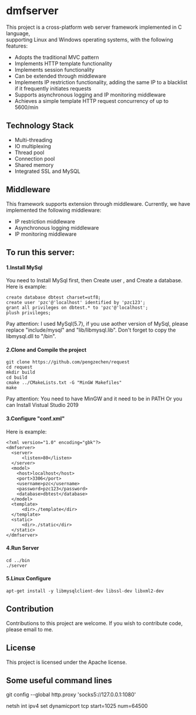# dmfserver

This project is a cross-platform web server framework implemented in C language,  
supporting Linux and Windows operating systems, with the following features:

- Adopts the traditional MVC pattern 
- Implements HTTP template functionality 
- Implements session functionality 
- Can be extended through middleware 
- Implements IP restriction functionality, adding the same IP to a blacklist if it frequently initiates requests 
- Supports asynchronous logging and IP monitoring middleware 
- Achieves a simple template HTTP request concurrency of up to 5600/min

## Technology Stack

- Multi-threading
- IO multiplexing
- Thread pool
- Connection pool
- Shared memory
- Integrated SSL and MySQL

## Middleware
This framework supports extension through middleware. Currently, we have implemented the following middleware:

- IP restriction middleware
- Asynchronous logging middleware
- IP monitoring middleware


## To run this server:

#### 1.Install MySql

You need to Install MySql first, then Create user , and Create a database.  
Here is example:
```
create database dbtest charset=utf8;
create user 'pzc'@'localhost' identified by 'pzc123';
grant all privileges on dbtest.* to 'pzc'@'localhost';
plush privileges;
```
Pay attention: I used MySql(5.7), if you use aother version of MySql, please replace "include/mysql" and "lib/libmysql.lib". Don't forget to copy the libmysql.dll to "/bin".

#### 2.Clone and Compile the project

```
git clone https://github.com/pengzechen/request
cd request
mkdir build
cd build
cmake ../CMakeLists.txt -G "MinGW Makefiles"
make
```
Pay attention: You need to have MinGW and it need to be in PATH
Or you can Install Vistual Studio 2019


#### 3.Configure "conf.xml"
Here is example:

```
<?xml version="1.0" encoding="gbk"?>
<dmfserver>
  <server>
	  <listen>80</listen>
  </server>
  <model>
    <host>localhost</host>
    <port>3306</port>
    <username>pzc</username>
    <password>pzc123</password>
    <database>dbtest</database>
  </model>
  <template>
	  <dir>./template</dir>
  </template>
  <static>
	  <dir>./static</dir>
  </static>
</dmfserver>
```

#### 4.Run Server
```
cd ../bin
./server
```

#### 5.Linux Configure
```
apt-get install -y libmysqlclient-dev libssl-dev libxml2-dev

```

## Contribution
Contributions to this project are welcome. If you wish to contribute code, please email to me.

## License
This project is licensed under the Apache license.


## Some useful command lines

git config --global http.proxy 'socks5://127.0.0.1:1080'

netsh int ipv4 set dynamicport tcp start=1025 num=64500
